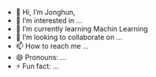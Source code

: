 - 👋 Hi, I’m Jonghun,
- 👀 I’m interested in ...
- 🌱 I’m currently learning Machin Learning
- 💞️ I’m looking to collaborate on ...
- 📫 How to reach me ...
- 😄 Pronouns: ...
- ⚡ Fun fact: ...

<!---
Jong0128/Jong0128 is a ✨ special ✨ repository because its `README.md` (this file) appears on your GitHub profile.
You can click the Preview link to take a look at your changes.
--->
